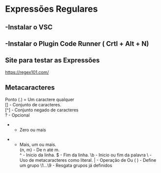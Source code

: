 


# Expressões Regulares   

## -Instalar o VSC   
## -Instalar o Plugin Code Runner ( Crtl + Alt +  N)   


## Site para testar as Expressões  
https://regex101.com/  

## Metacaracteres

Ponto (.) = Um caractere qualquer  
[] - Conjunto de caracteres.  
[^] - Conjunto negado de caracteres  
? - Opcional  
* - Zero ou mais  
+ - Mais, um ou mais.  
{n, m} - De n até m.  
^ - Inicío da linha.
$ - Fim da linha.
\b - Inicio ou fim da palavra 
\ - Uso de metacaracteres como literal.
| - Operação de Ou
(  ) - Define um grupo
\1...\9 - Resgata grupos já definidos


